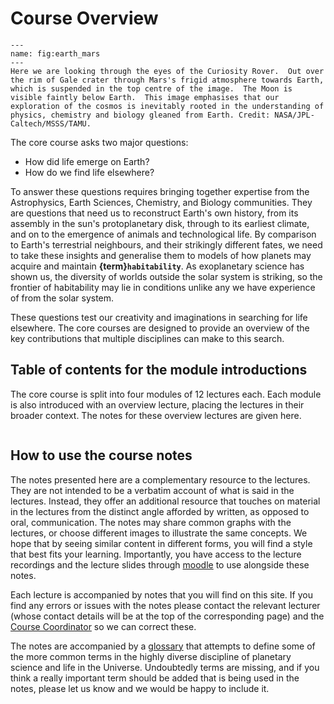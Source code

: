 # Course Overview   
```{figure} ./figures/marsearth.jpg
---
name: fig:earth_mars
---
Here we are looking through the eyes of the Curiosity Rover.  Out over the rim of Gale crater through Mars's frigid atmosphere towards Earth, which is suspended in the top centre of the image.  The Moon is visible faintly below Earth.  This image emphasises that our exploration of the cosmos is inevitably rooted in the understanding of physics, chemistry and biology gleaned from Earth. Credit: NASA/JPL-Caltech/MSSS/TAMU.
```

The core course asks two major questions:
- How did life emerge on Earth?
- How do we find life elsewhere?

To answer these questions requires bringing together expertise from the Astrophysics, Earth Sciences, Chemistry, and Biology communities.  They are questions that need us to reconstruct Earth's own history, from its assembly in the sun's protoplanetary disk, through to its earliest climate, and on to the emergence of animals and technological life.  By comparison to Earth's terrestrial neighbours, and their strikingly different fates, we need to take these insights and generalise them to models of how planets may acquire and maintain **{term}`habitability`**.  As exoplanetary science has shown us, the diversity of worlds outside the solar system is striking, so the frontier of habitability may lie in conditions unlike any we have experience of from the solar system.  

These questions test our creativity and imaginations in searching for life elsewhere.  The core courses are designed to provide an overview of the key contributions that multiple disciplines can make to this search.

## Table of contents for the module introductions
The core course is split into four modules of 12 lectures each.  Each module is also introduced with an overview lecture, placing the lectures in their broader context.  The notes for these overview lectures are given here.

```{tableofcontents}
```


## How to use the course notes
The notes presented here are a complementary resource to the lectures.  They are not intended to be a verbatim account of what is said in the lectures.  Instead, they offer an additional resource that touches on material in the lectures from the distinct angle afforded by written, as opposed to oral, communication.  The notes may share common graphs with the lectures, or choose different images to illustrate the same concepts.  We hope that by seeing similar content in different forms, you will find a style that best fits your learning.  Importantly, you have access to the lecture recordings and the lecture slides through [moodle](https://www.vle.cam.ac.uk/course/view.php?id=254682) to use alongside these notes.

Each lecture is accompanied by notes that you will find on this site.  If you find any errors or issues with the notes please contact the relevant lecturer (whose contact details will be at the top of the corresponding page) and the [Course Coordinator](mailto:pslu-mphil@ast.cam.ac.uk) so we can correct these.

The notes are accompanied by a [glossary](../../reference/glossary.md) that attempts to define some of the more common terms in the highly diverse discipline of planetary science and life in the Universe.  Undoubtedly terms are missing, and if you think a really important term should be added that is being used in the notes, please let us know and we would be happy to include it.